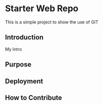 # Starter Web Repo

This is a simple project to show the use of GIT
## Introduction
My Intro

## Purpose

## Deployment

## How to Contribute